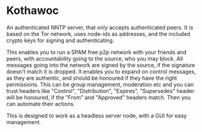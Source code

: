 # Kothawoc

An authenticated NNTP server, that only accepts authenticated peers.
It is based on the Tor network, uses node-ids as addresses, and the
included crypto keys for signing and authenticating.

This enables you to run a SPAM free p2p network with your friends and peers,
with accountability going to the source, who you may block.
All messages going into the network are signed by the source, if the signature
doesn't match it is dropped.
It enables you to expand on control messages, as they are authentic, and should
be honoured if they have the right permissions.
This can be group management, moderation etc and you can trust headers like
"Control", "Distribution", "Expires", "Supersedes" header will be honoured, if 
the "From" and "Approved" headers match. Then you can automate
their actions.

This is designed to work as a headless server node, with a GUI for easy management.
